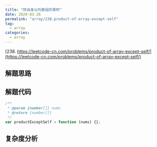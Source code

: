 ```yaml
---
title: "除自身以外数组的乘积"
date: 2020-03-26
permalink: "array/238.product-of-array-except-self"
tag:
  - array
categories:
  - array
---
```


[238. https://leetcode-cn.com/problems/product-of-array-except-self/](https://leetcode-cn.com/problems/product-of-array-except-self/)

## 解题思路

## 解题代码

```js
/**
 * @param {number[]} nums
 * @return {number[]}
 */
var productExceptSelf = function (nums) {};
```

## 复杂度分析
